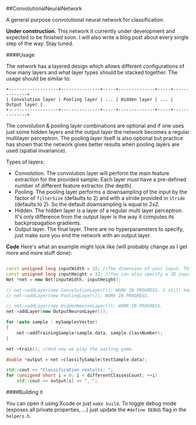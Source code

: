 ##ConvolutionalNeuralNetwork

A general purpose convolutional neural network for classification.

**Under construction.** This network it currently under development and expected to be finished soon. I will also write a blog post about every single step of the way. Stay tuned.

####Usage

The network has a layered design which allows different configurations of how many layers and what layer types should be stacked together. The usage should be similar to:

```
+-------------------+---------------+-----+--------------+-----+--------------+
| Convolution layer | Pooling layer | ... | Hidden layer | ... | Output layer |
+-------------------+---------------+-----+--------------+-----+--------------+
```

The convolution & pooling layer combinations are optional and if one uses just some hidden layers and the output layer the network becomes a regular multilayer perceptron. The pooling layer itself is also optional but practice has shown that the network gives better results when pooling layers are used (spatial invariance).

Types of layers:

- Convolution. The convolution layer will perform the main feature extraction for the provided sample. Each layer must have a pre-defined number of different feature extractor (the depth).
- Pooling. The pooling layer performs a downsampling of the input by the factor of `filterSize` (defaults to 2) and with a stride provided in `stride` (defaults to 2). So the default downsampling is equal to 2x2.
- Hidden. The hidden layer is a layer of a regular multi layer perceptron. It's only difference from the output layer is the way it computes its backpropagation gradients.
- Output layer. The final layer. There are no hyperparameters to specify, just make sure you end the network with an output layer.

**Code**
Here's what an example might look like (will probably change as I get more and more stuff done):

```c++

const unsigned long inputWidth = 32; //The dimension of your input. This example uses a 32x32 "pixels" input.
const unsigned long inputHeight = 32; //You can also specify a 1D input by setting the height equal to 1.
Net *net = new Net(inputWidth, inputHeight);

// net->addLayer(new ConvolutionLayer()); WORK IN PROGRESS. I still have to decide which hyperparameters to specify here.
// net->addLayer(new PoolingLayer()); WORK IN PROGRESS.

// net->addLayer(new HiddenNeuronLayer()); WORK IN PROGRESS.
net->addLayer(new OutputNeuronLayer());

for (auto sample : mySamplesVector)
{
    net->addTrainingSample(sample.data, sample.classNumber);
}

net->train(); //And now we play the waiting game.

double *output = net->classifySample(testSample.data);

std::cout << "Classification restults: ";
for (unsigned short i = 0; i < differentClassesCount; ++i)
    std::cout << output[i] << ", ";

```

####Building it

You can open it using Xcode or just `make build`. To toggle debug mode (exposes all private properties, ...) just update the `#define DEBUG` flag in the `helpers.h`.
